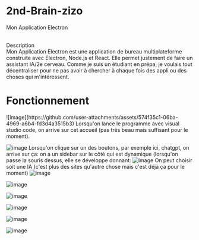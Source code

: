 # 2nd-Brain-zizo
Mon Application Electron

<br>Description</br>
Mon Application Electron est une application de bureau multiplateforme construite avec Electron, Node.js et React. Elle permet justement de faire un assistant IA/2e cerveau.
Comme je suis un étudiant en prépa, je voulais tout décentraliser pour ne pas avoir à chercher à chaque fois des appli ou des choses qui m'intéressent.
<h1>Fonctionnement</h1>
![image](https://github.com/user-attachments/assets/574f35c1-06ba-4969-a6b4-fd3d4a3515b3)
Lorsqu'on lance le programme avec visual studio code, on arrive sur cet accueil (pas très beau mais suffisant pour le moment).

![image](https://github.com/user-attachments/assets/a3661e13-4a58-4ca9-9fbf-bf53f22eae16)
Lorsqu'on clique sur un des boutons, par exemple ici, chatgpt, on arrive sur ça: on a un sidebar sur le côté qui est dynamique (lorsqu'on passe la souris dessus, elle se développe donnant:
![image](https://github.com/user-attachments/assets/c7998cbf-d530-4fd3-99ff-aa2733c83bec)
On peut choisir soit une IA (c'est plus des sites qu'autre chose mais c'est déjà ça pour le moment)
![image](https://github.com/user-attachments/assets/8157fdde-620e-4cf4-9310-8267a02f36b5)


![image](https://github.com/user-attachments/assets/f93adc7f-2c5a-4d50-90ff-c314a5296a83)


![image](https://github.com/user-attachments/assets/52c24e88-af52-44d4-abfe-c98975c88baa)

![image](https://github.com/user-attachments/assets/3666e995-664e-452d-a301-f75f013c0781)

![image](https://github.com/user-attachments/assets/dc07ce55-fafa-4253-9b12-83f962e27006)

![image](https://github.com/user-attachments/assets/45b90fec-5da0-491a-909e-a4edc1adc6b8)

